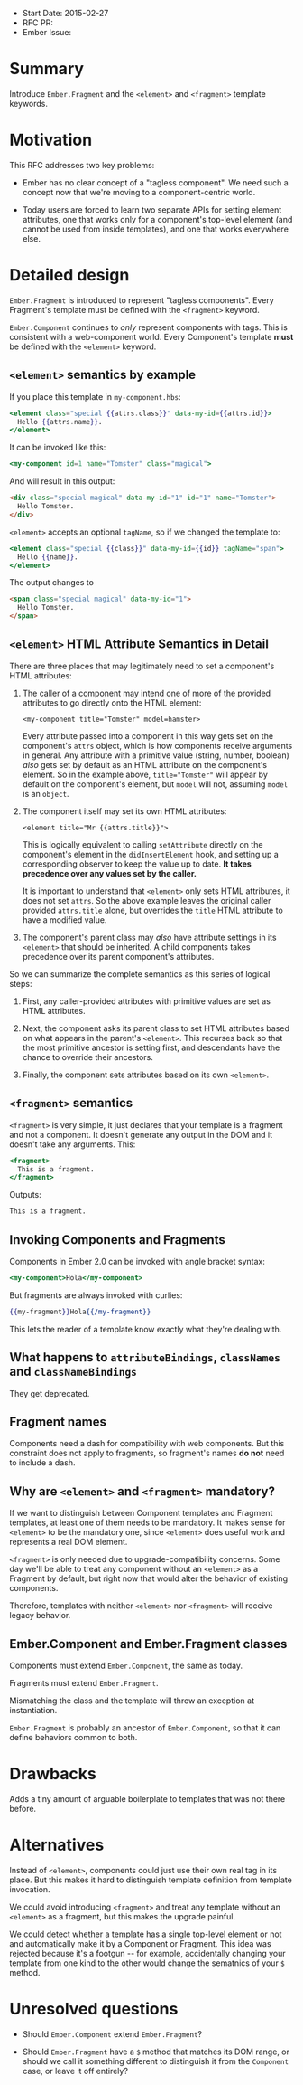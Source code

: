 - Start Date: 2015-02-27
- RFC PR:
- Ember Issue:

# Summary

Introduce `Ember.Fragment` and the `<element>` and `<fragment>`
template keywords.

# Motivation

This RFC addresses two key problems:

 - Ember has no clear concept of a "tagless component". We need such a
   concept now that we're moving to a component-centric world.

 - Today users are forced to learn two separate APIs for setting
   element attributes, one that works only for a component's top-level
   element (and cannot be used from inside templates), and one that
   works everywhere else.

# Detailed design

`Ember.Fragment` is introduced to represent "tagless
components". Every Fragment's template must be defined with the
`<fragment>` keyword.

`Ember.Component` continues to *only* represent components with
tags. This is consistent with a web-component world. Every Component's
template **must** be defined with the `<element>` keyword.

## `<element>` semantics by example

If you place this template in `my-component.hbs`:

````handlebars
<element class="special {{attrs.class}}" data-my-id={{attrs.id}}>
  Hello {{attrs.name}}.
</element>
````

It can be invoked like this:

````handlebars
<my-component id=1 name="Tomster" class="magical">
````

And will result in this output:

````html
<div class="special magical" data-my-id="1" id="1" name="Tomster">
  Hello Tomster.
</div>
````

`<element>` accepts an optional `tagName`, so if we changed the
template to:

````handlebars
<element class="special {{class}}" data-my-id={{id}} tagName="span">
  Hello {{name}}.
</element>
````

The output changes to

````html
<span class="special magical" data-my-id="1">
  Hello Tomster.
</span>
````

## `<element>` HTML Attribute Semantics in Detail

There are three places that may legitimately need to set a component's
HTML attributes:

 1. The caller of a component may intend one of more of the provided
    attributes to go directly onto the HTML element:

        <my-component title="Tomster" model=hamster>

    Every attribute passed into a component in this way gets set on
    the component's `attrs` object, which is how components receive
    arguments in general. Any attribute with a primitive value
    (string, number, boolean) *also* gets set by default as an HTML
    attribute on the component's element. So in the example above,
    `title="Tomster"` will appear by default on the component's
    element, but `model` will not, assuming `model` is an `object`.

 2. The component itself may set its own HTML attributes:

        <element title="Mr {{attrs.title}}">

    This is logically equivalent to calling `setAttribute` directly on
    the component's element in the `didInsertElement` hook, and
    setting up a corresponding observer to keep the value up to
    date. **It takes precedence over any values set by the caller.**

    It is important to understand that `<element>` only sets HTML
    attributes, it does not set `attrs`. So the above example leaves
    the original caller provided `attrs.title` alone, but overrides
    the `title` HTML attribute to have a modified value.

 3. The component's parent class may *also* have attribute settings in
    its `<element>` that should be inherited. A child components takes
    precedence over its parent component's attributes.

So we can summarize the complete semantics as this series of logical
steps:

 1. First, any caller-provided attributes with primitive values are
    set as HTML attributes.

 2. Next, the component asks its parent class to set HTML attributes
    based on what appears in the parent's `<element>`. This recurses
    back so that the most primitive ancestor is setting first, and
    descendants have the chance to override their ancestors.

 3. Finally, the component sets attributes based on its own
    `<element>`.


## `<fragment>` semantics

`<fragment>` is very simple, it just declares that your template is a
fragment and not a component. It doesn't generate any output in the
DOM and it doesn't take any arguments. This:

````handlebars
<fragment>
  This is a fragment.
</fragment>
````

Outputs:

````html
This is a fragment.
````

## Invoking Components and Fragments

Components in Ember 2.0 can be invoked with angle bracket syntax:

````handlebars
<my-component>Hola</my-component>
````

But fragments are always invoked with curlies:

````handlebars
{{my-fragment}}Hola{{/my-fragment}}
````

This lets the reader of a template know exactly what they're dealing
with.

## What happens to `attributeBindings`, `classNames` and `classNameBindings`

They get deprecated.

## Fragment names

Components need a dash for compatibility with web components. But this
constraint does not apply to fragments, so fragment's names **do not**
need to include a dash.


## Why are `<element>` and `<fragment>` mandatory?

If we want to distinguish between Component templates and Fragment
templates, at least one of them needs to be mandatory. It makes sense
for `<element>` to be the mandatory one, since `<element>` does useful
work and represents a real DOM element.

`<fragment>` is only needed due to upgrade-compatibility
concerns. Some day we'll be able to treat any component without an
`<element>` as a Fragment by default, but right now that would alter
the behavior of existing components.

Therefore, templates with neither `<element>` nor `<fragment>` will
receive legacy behavior.

## Ember.Component and Ember.Fragment classes

Components must extend `Ember.Component`, the same as today.

Fragments must extend `Ember.Fragment`.

Mismatching the class and the template will throw an exception at
instantiation.

`Ember.Fragment` is probably an ancestor of `Ember.Component`, so that
it can define behaviors common to both.

# Drawbacks

Adds a tiny amount of arguable boilerplate to templates that was not
there before.

# Alternatives

Instead of `<element>`, components could just use their own real tag
in its place. But this makes it hard to distinguish template
definition from template invocation.

We could avoid introducing `<fragment>` and treat any template without
an `<element>` as a fragment, but this makes the upgrade painful.

We could detect whether a template has a single top-level element or
not and automatically make it by a Component or Fragment. This idea
was rejected because it's a footgun -- for example, accidentally
changing your template from one kind to the other would change the
sematnics of your `$` method.

# Unresolved questions

 - Should `Ember.Component` extend `Ember.Fragment`?

 - Should `Ember.Fragment` have a `$` method that matches its DOM
   range, or should we call it something different to distinguish it
   from the `Component` case, or leave it off entirely?
